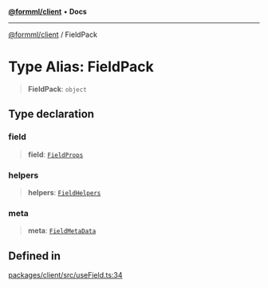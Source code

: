[**@formml/client**](../README.md) • **Docs**

---

[@formml/client](../globals.md) / FieldPack

# Type Alias: FieldPack

> **FieldPack**: `object`

## Type declaration

### field

> **field**: [`FieldProps`](FieldProps.md)

### helpers

> **helpers**: [`FieldHelpers`](FieldHelpers.md)

### meta

> **meta**: [`FieldMetaData`](FieldMetaData.md)

## Defined in

[packages/client/src/useField.ts:34](https://github.com/formml/formml/blob/0935699dc984f24409f889758853e111ec082a60/packages/client/src/useField.ts#L34)
